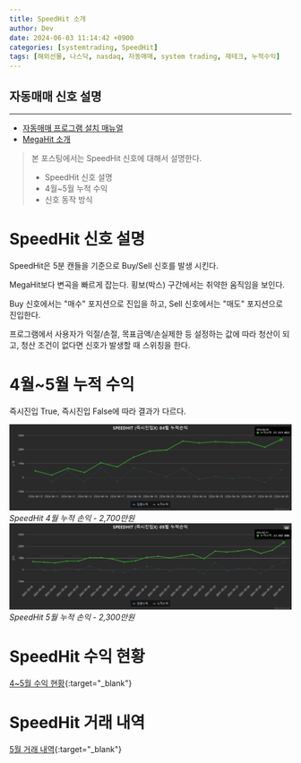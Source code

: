 ```yaml
---
title: SpeedHit 소개
author: Dev
date: 2024-06-03 11:14:42 +0900
categories: [systemtrading, SpeedHit]
tags: [해외선물, 나스닥, nasdaq, 자동매매, system trading, 재테크, 누적수익]
---
```

## 자동매매 신호 설명
---
- [자동매매 프로그램 설치 매뉴얼](https://blog.naver.com/making_money_nasdaq/222647725327)
- [MegaHit 소개](/posts/nasdaq-megahit-info1/)

> 본 포스팅에서는 SpeedHit 신호에 대해서 설명한다.
> - SpeedHit 신호 설명
> - 4월~5월 누적 수익
> - 신호 동작 방식

# SpeedHit 신호 설명

SpeedHit은 5분 캔들을 기준으로 Buy/Sell 신호를 발생 시킨다.

MegaHit보다 변곡을 빠르게 잡는다. 횡보(박스) 구간에서는 취약한 움직임을 보인다.

Buy 신호에서는 "매수" 포지션으로 진입을 하고, Sell 신호에서는 "매도" 포지션으로 진입한다.

프로그램에서 사용자가 익절/손절, 목표금액/손실제한 등 설정하는 값에 따라 청산이 되고, 청산 조건이 없다면 신호가 발생할 때 스위칭을 한다.

# 4월~5월 누적 수익

즉시진입 True, 즉시진입 False에 따라 결과가 다르다.

![img](/assets/img/2024-06-03/2024-06-03-speedhit-04.png)*SpeedHit 4월 누적 손익 - 2,700만원*
![img](/assets/img/2024-06-03/2024-06-03-speedhit-05.png)*SpeedHit 5월 누적 손익 - 2,300만원*

# SpeedHit 수익 현황

[4~5월 수익 현황](http://www.moneyhit.store/trade_list?signal_nm=264){:target="_blank"}

# SpeedHit 거래 내역

[5월 거래 내역](http://www.moneyhit.store/trade_history?signal_nm=264&start_date=2024-05-01&end_date=2024-06-01){:target="_blank"}